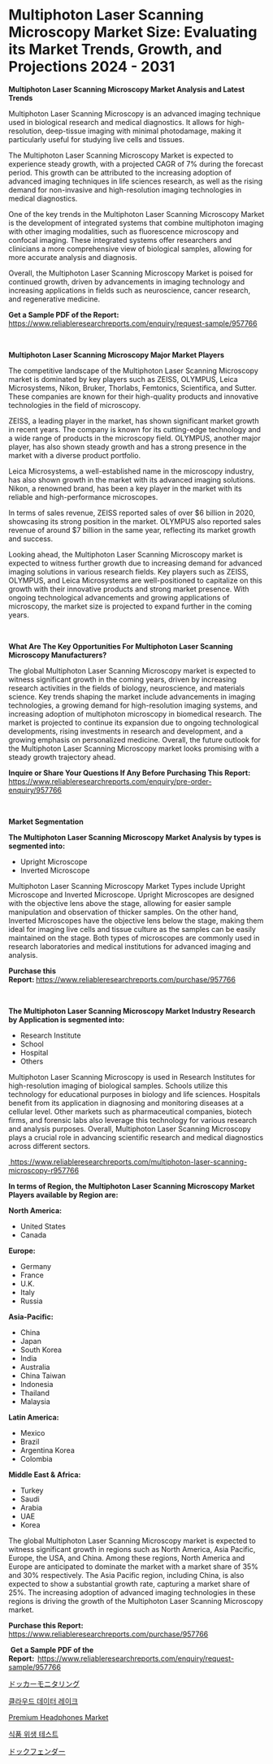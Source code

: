 <p><h1>Multiphoton Laser Scanning Microscopy Market Size: Evaluating its Market Trends, Growth, and Projections 2024 - 2031</h1></p><p><strong>Multiphoton Laser Scanning Microscopy Market Analysis and Latest Trends</strong></p>
<p><p>Multiphoton Laser Scanning Microscopy is an advanced imaging technique used in biological research and medical diagnostics. It allows for high-resolution, deep-tissue imaging with minimal photodamage, making it particularly useful for studying live cells and tissues.</p><p>The Multiphoton Laser Scanning Microscopy Market is expected to experience steady growth, with a projected CAGR of 7% during the forecast period. This growth can be attributed to the increasing adoption of advanced imaging techniques in life sciences research, as well as the rising demand for non-invasive and high-resolution imaging technologies in medical diagnostics.</p><p>One of the key trends in the Multiphoton Laser Scanning Microscopy Market is the development of integrated systems that combine multiphoton imaging with other imaging modalities, such as fluorescence microscopy and confocal imaging. These integrated systems offer researchers and clinicians a more comprehensive view of biological samples, allowing for more accurate analysis and diagnosis.</p><p>Overall, the Multiphoton Laser Scanning Microscopy Market is poised for continued growth, driven by advancements in imaging technology and increasing applications in fields such as neuroscience, cancer research, and regenerative medicine.</p></p>
<p><strong>Get a Sample PDF of the Report:&nbsp;</strong> <a href="https://www.reliableresearchreports.com/enquiry/request-sample/957766">https://www.reliableresearchreports.com/enquiry/request-sample/957766</a></p>
<p>&nbsp;</p>
<p><strong>Multiphoton Laser Scanning Microscopy Major Market Players</strong></p>
<p><p>The competitive landscape of the Multiphoton Laser Scanning Microscopy market is dominated by key players such as ZEISS, OLYMPUS, Leica Microsystems, Nikon, Bruker, Thorlabs, Femtonics, Scientifica, and Sutter. These companies are known for their high-quality products and innovative technologies in the field of microscopy.</p><p>ZEISS, a leading player in the market, has shown significant market growth in recent years. The company is known for its cutting-edge technology and a wide range of products in the microscopy field. OLYMPUS, another major player, has also shown steady growth and has a strong presence in the market with a diverse product portfolio.</p><p>Leica Microsystems, a well-established name in the microscopy industry, has also shown growth in the market with its advanced imaging solutions. Nikon, a renowned brand, has been a key player in the market with its reliable and high-performance microscopes.</p><p>In terms of sales revenue, ZEISS reported sales of over $6 billion in 2020, showcasing its strong position in the market. OLYMPUS also reported sales revenue of around $7 billion in the same year, reflecting its market growth and success.</p><p>Looking ahead, the Multiphoton Laser Scanning Microscopy market is expected to witness further growth due to increasing demand for advanced imaging solutions in various research fields. Key players such as ZEISS, OLYMPUS, and Leica Microsystems are well-positioned to capitalize on this growth with their innovative products and strong market presence. With ongoing technological advancements and growing applications of microscopy, the market size is projected to expand further in the coming years.</p></p>
<p>&nbsp;</p>
<p><strong>What Are The Key Opportunities For Multiphoton Laser Scanning Microscopy Manufacturers?</strong></p>
<p><p>The global Multiphoton Laser Scanning Microscopy market is expected to witness significant growth in the coming years, driven by increasing research activities in the fields of biology, neuroscience, and materials science. Key trends shaping the market include advancements in imaging technologies, a growing demand for high-resolution imaging systems, and increasing adoption of multiphoton microscopy in biomedical research. The market is projected to continue its expansion due to ongoing technological developments, rising investments in research and development, and a growing emphasis on personalized medicine. Overall, the future outlook for the Multiphoton Laser Scanning Microscopy market looks promising with a steady growth trajectory ahead.</p></p>
<p><strong>Inquire or Share Your Questions If Any Before Purchasing This Report:</strong> <a href="https://www.reliableresearchreports.com/enquiry/pre-order-enquiry/957766">https://www.reliableresearchreports.com/enquiry/pre-order-enquiry/957766</a></p>
<p>&nbsp;</p>
<p><strong>Market Segmentation</strong></p>
<p><strong>The Multiphoton Laser Scanning Microscopy Market Analysis by types is segmented into:</strong></p>
<p><ul><li>Upright Microscope</li><li>Inverted Microscope</li></ul></p>
<p><p>Multiphoton Laser Scanning Microscopy Market Types include Upright Microscope and Inverted Microscope. Upright Microscopes are designed with the objective lens above the stage, allowing for easier sample manipulation and observation of thicker samples. On the other hand, Inverted Microscopes have the objective lens below the stage, making them ideal for imaging live cells and tissue culture as the samples can be easily maintained on the stage. Both types of microscopes are commonly used in research laboratories and medical institutions for advanced imaging and analysis.</p></p>
<p><strong>Purchase this Report:&nbsp;</strong><a href="https://www.reliableresearchreports.com/purchase/957766">https://www.reliableresearchreports.com/purchase/957766</a></p>
<p>&nbsp;</p>
<p><strong>The Multiphoton Laser Scanning Microscopy Market Industry Research by Application is segmented into:</strong></p>
<p><ul><li>Research Institute</li><li>School</li><li>Hospital</li><li>Others</li></ul></p>
<p><p>Multiphoton Laser Scanning Microscopy is used in Research Institutes for high-resolution imaging of biological samples. Schools utilize this technology for educational purposes in biology and life sciences. Hospitals benefit from its application in diagnosing and monitoring diseases at a cellular level. Other markets such as pharmaceutical companies, biotech firms, and forensic labs also leverage this technology for various research and analysis purposes. Overall, Multiphoton Laser Scanning Microscopy plays a crucial role in advancing scientific research and medical diagnostics across different sectors.</p></p>
<p><a href="https://www.reliableresearchreports.com/multiphoton-laser-scanning-microscopy-r957766">&nbsp;https://www.reliableresearchreports.com/multiphoton-laser-scanning-microscopy-r957766</a></p>
<p><strong>In terms of Region, the Multiphoton Laser Scanning Microscopy Market Players available by Region are:</strong></p>
<p>
    <p> <strong> North America: </strong>
        <ul>
            <li>United States</li>
            <li>Canada</li>
        </ul>
        </p> 
    <p> <strong> Europe: </strong>
        <ul>
            <li>Germany</li>
            <li>France</li>
            <li>U.K.</li>
            <li>Italy</li>
            <li>Russia</li>
        </ul>
        </p> 
    <p> <strong> Asia-Pacific: </strong>
        <ul>
            <li>China</li>
            <li>Japan</li>
            <li>South Korea</li>
            <li>India</li>
            <li>Australia</li>
            <li>China Taiwan</li>
            <li>Indonesia</li>
            <li>Thailand</li>
            <li>Malaysia</li>
        </ul>
        </p> 
    <p> <strong> Latin America: </strong>
        <ul>
            <li>Mexico</li>
            <li>Brazil</li>
            <li>Argentina Korea</li>
            <li>Colombia</li>
        </ul>
        </p> 
    <p> <strong> Middle East & Africa: </strong>
        <ul>
            <li>Turkey</li>
            <li>Saudi</li>
            <li>Arabia</li>
            <li>UAE</li>
            <li>Korea</li>
        </ul>
    </p>
    </p>
<p><p>The global Multiphoton Laser Scanning Microscopy market is expected to witness significant growth in regions such as North America, Asia Pacific, Europe, the USA, and China. Among these regions, North America and Europe are anticipated to dominate the market with a market share of 35% and 30% respectively. The Asia Pacific region, including China, is also expected to show a substantial growth rate, capturing a market share of 25%. The increasing adoption of advanced imaging technologies in these regions is driving the growth of the Multiphoton Laser Scanning Microscopy market.</p></p>
<p><strong>Purchase this Report: </strong><a href="https://www.reliableresearchreports.com/purchase/957766">https://www.reliableresearchreports.com/purchase/957766</a></p>
<p>&nbsp;<strong>Get a Sample PDF of the Report:&nbsp;&nbsp;</strong><a href="https://www.reliableresearchreports.com/enquiry/request-sample/957766">https://www.reliableresearchreports.com/enquiry/request-sample/957766</a></p>
<p><strong></strong></p>
<p><p><a href="https://github.com/bevdtkn4419963/Market-Research-Report-List-1/blob/main/107712734981.md">ドッカーモニタリング</a></p><p><a href="https://medium.com/@midge5687567/%EA%B5%AC%EB%A6%84-%EB%8D%B0%EC%9D%B4%ED%84%B0-%ED%98%B8%EC%88%98-%EC%8B%9C%EC%9E%A5-%EA%B7%9C%EB%AA%A8-%EC%8B%9C%EC%9E%A5-%EC%A0%84%EB%A7%9D-%EB%B0%8F-%EC%8B%9C%EC%9E%A5-%EC%98%88%EC%B8%A1-2024%EB%85%84%EB%B6%80%ED%84%B0-2031%EB%85%84-b26e70c14b65">클라우드 데이터 레이크</a></p><p><a href="https://www.linkedin.com/pulse/premium-headphones-market-share-evolution-growth-trends-2024-nwqac?trackingId=el835%2B5R9F8dRkKfp6XL7g%3D%3D">Premium Headphones Market</a></p><p><a href="https://medium.com/@jordanilliamson678678_12326/%EC%8B%9D%ED%92%88-%EC%9C%84%EC%83%9D-%EA%B2%80%EC%82%AC-%EC%8B%9C%EC%9E%A5-%EC%9C%A0%ED%98%95-%EC%9D%91%EC%9A%A9-%EB%B0%8F-%EC%A7%80%EB%A6%AC%EB%B3%84-%EC%A2%85%ED%95%A9-%ED%8F%89%EA%B0%80-7663167243fe">식품 위생 테스트</a></p><p><a href="https://github.com/lababdou/Market-Research-Report-List-3/blob/main/178007534980.md">ドックフェンダー</a></p></p>